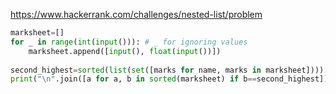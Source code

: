 https://www.hackerrank.com/challenges/nested-list/problem


```python
marksheet=[]
for _ in range(int(input())): # _ for ignoring values 
    marksheet.append([input(), float(input())])
  
second_highest=sorted(list(set([marks for name, marks in marksheet])))[1]
print("\n".join([a for a, b in sorted(marksheet) if b==second_highest]))

```
